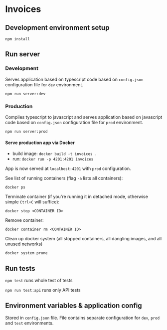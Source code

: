 # Invoices

## Development environment setup
```
npm install
```

## Run server
### Development
Serves application based on typescript code based on `config.json` configuration file for `dev` environment.

```
npm run server:dev
```

### Production
Compiles typescript to javascript and serves application based on javascript code based on `config.json` configuration file for `prod` environment.

```
npm run server:prod
```

#### Serve production app via Docker
- build image: `docker build -t invoices .`
- run: `docker run -p 4201:4201 invoices`

App is now served at `localhost:4201` with `prod` configuration.

See list of running containers (flag `-a` lists all containers):

`docker ps`

Terminate container (if you're running it in detached mode, otherwise simple `Ctrl+C` will suffice):

`docker stop <CONTAINER ID>`

Remove container:

`docker container rm <CONTAINER ID>`

Clean up docker system (all stopped containers, all dangling images, and all unused networks)

`docker system prune`

## Run tests
`npm test` runs whole test of tests

`npm run test:api` runs only API tests

## Environment variables & application config
Stored in `config.json` file. File contains separate configuration for `dev`, `prod` and `test` environments.